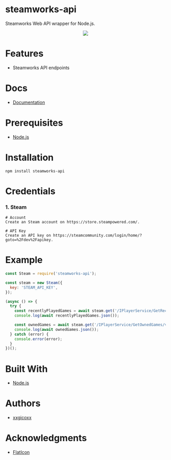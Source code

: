 # steamworks-api
Steamworks Web API wrapper for Node.js.

<p align="center">
  <img src="assets/imgs/steam.png">
</p>

# Features
* Steamworks API endpoints

# Docs
* [Documentation](https://partner.steamgames.com/doc/webapi)

# Prerequisites
* [Node.js](https://nodejs.org/en/)

# Installation
````
npm install steamworks-api
````

# Credentials
### 1. Steam
````
# Account
Create an Steam account on https://store.steampowered.com/.

# API Key
Create an API key on https://steamcommunity.com/login/home/?goto=%2Fdev%2Fapikey.
````

# Example
```javascript
const Steam = require('steamworks-api');

const steam = new Steam({
  key: 'STEAM_API_KEY',
});

(async () => {
  try {
    const recentlyPlayedGames = await steam.get('/IPlayerService/GetRecentlyPlayedGames/v1/', { steamid: '76561198027639832' });
    console.log(await recentlyPlayedGames.json());

    const ownedGames = await steam.get('/IPlayerService/GetOwnedGames/v1/', { steamid: '76561198027639832' });
    console.log(await ownedGames.json());
  } catch (error) {
    console.error(error);
  }
})();
```

# Built With
* [Node.js](https://nodejs.org/en/)

# Authors
* [xxgicoxx](https://github.com/xxgicoxx)

# Acknowledgments
* [FlatIcon](https://www.flaticon.com/)